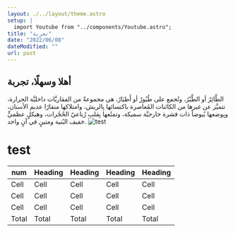 ```yaml
---
layout: ./../layout/theme.astro
setup: |
  import Youtube from "../components/Youtube.astro";
title: "تجربة"
date: "2022/06/08"
dateModified: ""
url: post
---
```


## أهلا وسهلًا، تجربة

الطَّائِرُ أو الطَّيْرُ، وتُجمع على طُيُورٌ أو أَطيَارٌ، هي مجموعةٌ من الفقاريَّات داخليَّة الحرارة، تتميَّز عن غيرها من الكائنات المُعاصرة باكتسائها بِالريش، وامتلاكها منقارًا عديم الأسنان، وبِوضعها بُيوضاً ذات قشرة خارجيَّة سميكة، وتمتُعها بِقلبٍ رُباعيّ الحُجُرات، وهيكلٍ عظميٍّ خفيف البُنية ومتينٍ في آنٍ واحد.
![test](https://git.x7md.net/images/powerpuff-frameworks.png)

<Youtube id="Rxo43SAC-r0" />

# test
num | Heading | Heading | Heading | Heading 
-- | -- | -- | -- | -- |
Cell | Cell | Cell | Cell | Cell
Cell | Cell | Cell | Cell | Cell
Cell | Cell | Cell | Cell | Cell
Total | Total | Total | Total | Total